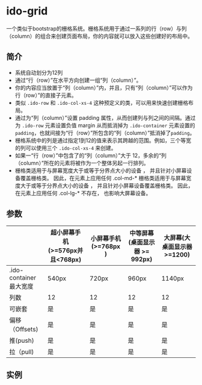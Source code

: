 # ido-grid
一个类似于bootstrap的栅格系统。栅格系统用于通过一系列的行（row）与列（column）的组合来创建页面布局，你的内容就可以放入这些创建好的布局中。
## 简介
- 系统自动划分为12列
- 通过“行（row）”在水平方向创建一组“列（column）”。
- 你的内容应当放置于“列（column）”内，并且，只有“列（column）”可以作为行（row）”的直接子元素。
- 类似 `.ido-row` 和 `.ido-col-xs-4` 这种预定义的类，可以用来快速创建栅格布局。
- 通过为“列（column）”设置 padding 属性，从而创建列与列之间的间隔。通过为 `.ido-row` 元素设置负值 margin 从而抵消掉为 `.ido-container` 元素设置的 `padding`，也就间接为“行（row）”所包含的“列（column）”抵消掉了`padding`。
- 栅格系统中的列是通过指定1到12的值来表示其跨越的范围。例如，三个等宽的列可以使用三个 `.ido-col-xs-4` 来创建。
- 如果一“行（row）”中包含了的“列（column）”大于 12，多余的“列（column）”所在的元素将被作为一个整体另起一行排列。
- 栅格类适用于与屏幕宽度大于或等于分界点大小的设备 ， 并且针对小屏幕设备覆盖栅格类。 因此，在元素上应用任何 .col-md-* 栅格类适用于与屏幕宽度大于或等于分界点大小的设备 ， 并且针对小屏幕设备覆盖栅格类。 因此，在元素上应用任何 .col-lg-* 不存在， 也影响大屏幕设备。
## 参数
| | 超小屏幕手机 (>=576px并且<768px) | 小屏幕手机(>=768px ) | 中等屏幕(桌面显示器 >= 992px) | 大屏幕(大桌面显示器 >=1200) |
|---| --- | --- | --- | --- |
| .ido-container最大宽度 | 540px | 720px | 960px | 1140px |
| 列数 |12 | 12 | 12| 12|
| 可嵌套 | 是 | 是 |是| 是|
| 偏移（Offsets) | 是 | 是 |是| 是|
| 推(push) | 是 | 是 |是| 是|
| 拉（pull) | 是 | 是 |是| 是|

## 实例